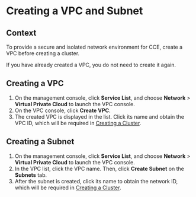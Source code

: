 # Creating a VPC and Subnet<a name="cce_02_0100"></a>

## Context<a name="en-us_topic_0045969089_section156014348216"></a>

To provide a secure and isolated network environment for CCE, create a VPC before creating a cluster.

If you have already created a VPC, you do not need to create it again.

## Creating a VPC<a name="en-us_topic_0045969089_section4941460313"></a>

1.  On the management console, click  **Service List**, and choose  **Network**  \>  **Virtual Private Cloud**  to launch the VPC console.
2.  On the VPC console, click  **Create VPC**.
3.  The created VPC is displayed in the list. Click its name and obtain the VPC ID, which will be required in  [Creating a Cluster](creating-a-cluster.md).

## Creating a Subnet<a name="section18343153916445"></a>

1.  On the management console, click  **Service List**, and choose  **Network**  \>  **Virtual Private Cloud**  to launch the VPC console.
2.  In the VPC list, click the VPC name. Then, click  **Create Subnet**  on the  **Subnets**  tab.
3.  After the subnet is created, click its name to obtain the network ID, which will be required in  [Creating a Cluster](creating-a-cluster.md).

